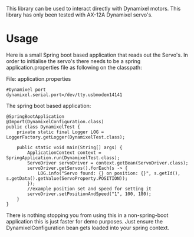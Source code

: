 This library can be used to interact directly with Dynamixel motors. This library has only been tested with AX-12A Dynamixel servo's.

 # Usage

Here is a small Spring boot based application that reads out the Servo's. In order to initialise the servo's there needs to be a spring application.properties file as following on the classpath:

File: application.properties
```
#Dynamixel port
dynamixel.serial.port=/dev/tty.usbmodem14141

```

The spring boot based application:
```
@SpringBootApplication
@Import(DynamixelConfiguration.class)
public class DynamixelTest {
    private static final Logger LOG = LoggerFactory.getLogger(DynamixelTest.class);

    public static void main(String[] args) {
        ApplicationContext context = SpringApplication.run(DynamixelTest.class);
        ServoDriver servoDriver = context.getBean(ServoDriver.class);
        servoDriver.getServos().forEach(s -> {
            LOG.info("Servo found: {} on position: {}", s.getId(), s.getData().getValue(ServoProperty.POSITION));
        });
        //example position set and speed for setting it
        servoDriver.setPositionAndSpeed("1", 100, 180);
    }
}
```

There is nothing stopping you from using this in a non-spring-boot application this is just faster for demo purposes. Just ensure the DynamixelConfiguration bean gets loaded into your spring context.
